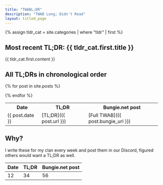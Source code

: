```yaml
---
title: "TWABL;DR"
description: "TWAB Long; Didn't Read"
layout: titled_page
---
```


{% assign tldr_cat = site.categories | where "tldr" | first %}
## Most recent TL;DR: {{ tldr_cat.first.title }}

{{ tldr_cat.first.content }}


## All TL;DRs in chronological order

<table><tr><th>Date</th><th>TL;DR</th><th>Bungie.net post</th></tr>

{% for post in site.posts %}
    <tr><td>{{ post.date }} </td><td> [TL;DR]({{ post.url }}) </td><td> [Full TWAB]({{ post.bungie_url }}) </td></tr>
{% endfor %}

</table>

## Why?

I write these for my clan every week and post them in our Discord, figured others would want a TL;DR as well.

| Date | TL;DR | Bungie.net post |
| ---- | ----- | --------------- |
| 12 | 34 | 56 |